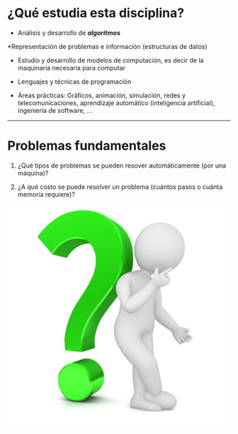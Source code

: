 # ¿Qué estudia esta disciplina?

* Análisis y desarrollo de ***algoritmos***

*Representación de problemas e información (estructuras de datos)

* Estudio y desarrollo de modelos de computación, es decir de la maquinaria
  necesaria para computar

* Lenguajes y técnicas de programación

* Áreas prácticas: Gráficos, animación, simulación, redes y telecomunicaciones,
  aprendizaje automático (inteligencia artificial), ingeniería de software, ...

-------------------------------------------------------------------------------

# Problemas fundamentales <!-- {docsify-ignore} -->

 1. ¿Qué tipos de problemas se pueden resover automáticamente (por una máquina)?

 2. ¿A qué costo se puede resolver un problema (cuántos pasos o cuánta memoria
    requiere)?

![pregunta](img/pregunta.jpg ':size=25%')

<!-- ======================== local styles here =========================== -->
<style>
    p > img {
        display: block;
        margin-left: auto;
        margin-right: auto;
    }
</style>